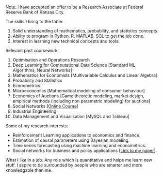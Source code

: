 Note: I have accepted an offer to be a Research Associate at Federal Reserve Bank of Kansas City.  
  
  
    
The skills I bring to the table:  
1) Solid understanding of mathematics, probability, and statistics concepts.  
2) Ability to program in Python, R, MATLAB, SQL to get the job done.  
3) Interest in learning new technical concepts and tools.  
  
Relevant past coursework:  
1) Optimisation and Operations Research        
2) Deep Learning for Computational Data Science [Standard ML Algorithms, Neural Networks]  
3) Mathematics for Economists [Multivariable Calculus and Linear Algebra]  
4) Probability and Statistics  
5) Econometrics    
6) Microeconomics [Mathematical modeling of consumer behaviour]  
7) Economics of Auctions [Game theoretic modeling, market design, empirical methods (including non parametric modeling) for auctions]  
8) Social Networks [[Online Course](https://www.coursera.org/learn/social-economic-networks)]  
9) Industrial Engineering  
10) Data Management and Visualisation [MySQL and Tableau]  
  
Some of my research interests:  
* Reinforcement Learning applications to economics and finance.  
* Estimation of causal parameters using Bayesian modeling.    
* Time series forecasting using machine learning and econometrics.  
* Social networks for business and policy applications [[Link to my paper](https://ieeexplore.ieee.org/document/8960302)].    

What I like in a job: Any role which is quantitative and helps me learn new stuff. I aspire to be surrounded by people 
who are smarter and more knowledgable than me.  
